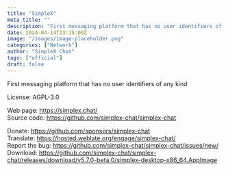 ```yaml
---
title: "SimpleX"
meta_title: ""
description: "First messaging platform that has no user identifiers of any kind"
date: 2024-04-14T23:15:00Z
image: "/images/image-placeholder.png"
categories: ["Network"]
author: "SimpleX Chat"
tags: ["official"]
draft: false
---
```


First messaging platform that has no user identifiers of any kind

License: AGPL-3.0

Web page: https://simplex.chat/  
Source code: https://github.com/simplex-chat/simplex-chat

Donate: https://github.com/sponsors/simplex-chat  
Translate: https://hosted.weblate.org/engage/simplex-chat/  
Report the bug: https://github.com/simplex-chat/simplex-chat/issues/new/  
Download: https://github.com/simplex-chat/simplex-chat/releases/download/v5.7.0-beta.0/simplex-desktop-x86_64.AppImage
